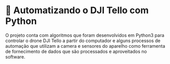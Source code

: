 # 🤖 Automatizando o DJI Tello com Python
O projeto conta com algoritmos que foram desenvolvidos em Python3 para controlar o drone DJI Tello a partir do computador e alguns processos de automação que utilizam a camera e sensores do aparelho como ferramenta de fornecimento de dados que são processados e aproveitados no software.
